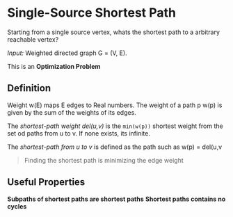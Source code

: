 # Single-Source Shortest Path
Starting from a single source vertex, whats the shortest path to a arbitrary reachable vertex?

*Input:* Weighted directed graph G = (V, E).

This is an **Optimization Problem**

## Definition

Weight w(E) maps E edges to Real numbers. The weight of a path p w(p) is given by the sum of the weights of its edges.

The *shortest-path weight del(u,v)* is the `min(w(p))` shortest weight from the set od paths from u to v. If none exists, its infinite.

The *shortest-path from u to v* is defined as the path such as w(p) = del(u,v

> Finding the shortest path is minimizing the edge weight

## Useful Properties
**Subpaths of shortest paths are shortest paths**
**Shortest paths contains no cycles**